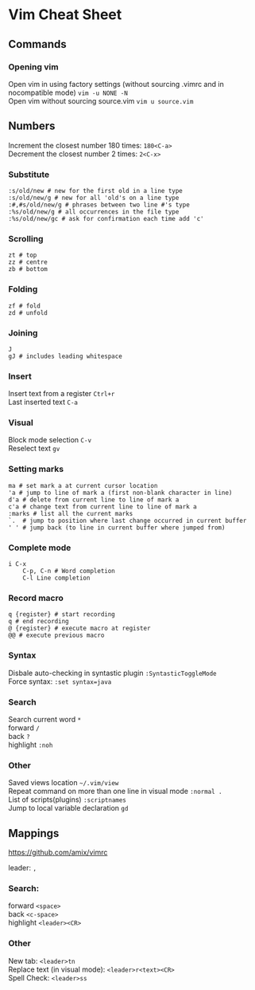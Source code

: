 # Vim Cheat Sheet

## Commands

### Opening vim
Open vim in using factory settings (without sourcing .vimrc and in nocompatible mode) `vim -u NONE -N`  
Open vim without sourcing source.vim `vim u source.vim`

## Numbers
Increment the closest number 180 times: `180<C-a>`  
Decrement the closest number 2 times: `2<C-x>`  

### Substitute
```
:s/old/new # new for the first old in a line type    
:s/old/new/g # new for all 'old's on a line type       
:#,#s/old/new/g # phrases between two line #'s type       
:%s/old/new/g # all occurrences in the file type        
:%s/old/new/gc # ask for confirmation each time add 'c'             
```

### Scrolling
```
zt # top 
zz # centre
zb # bottom
```

### Folding
```
zf # fold
zd # unfold
```

### Joining
```
J 
gJ # includes leading whitespace
```
### Insert
Insert text from a register `Ctrl+r`  
Last inserted text `C-a`  

### Visual
Block mode selection `C-v`  
Reselect text `gv`  

### Setting marks
```
ma # set mark a at current cursor location
'a # jump to line of mark a (first non-blank character in line)
d'a # delete from current line to line of mark a
c'a # change text from current line to line of mark a
:marks # list all the current marks
`.  # jump to position where last change occurred in current buffer
' ' # jump back (to line in current buffer where jumped from)
```

### Complete mode
```
i C-x
	C-p, C-n # Word completion
	C-l Line completion
```

### Record macro
```
q {register} # start recording
q # end recording
@ {register} # execute macro at register
@@ # execute previous macro
```

### Syntax
Disbale auto-checking in syntastic plugin `:SyntasticToggleMode`  
Force syntax: `:set syntax=java`  

### Search
Search current word `*`  
forward `/`  
back `?`  
highlight `:noh`  


### Other
Saved views location `~/.vim/view`  
Repeat command on more than one line in visual mode `:normal .`  
List of scripts(plugins) `:scriptnames`  
Jump to local variable declaration `gd`  

## Mappings 
https://github.com/amix/vimrc  

leader: `,`  

### Search:
forward `<space>`  
back `<c-space>`  
highlight `<leader><CR>`  

### Other
New tab: `<leader>tn`  
Replace text (in visual mode): `<leader>r<text><CR>`  
Spell Check: `<leader>ss`  
